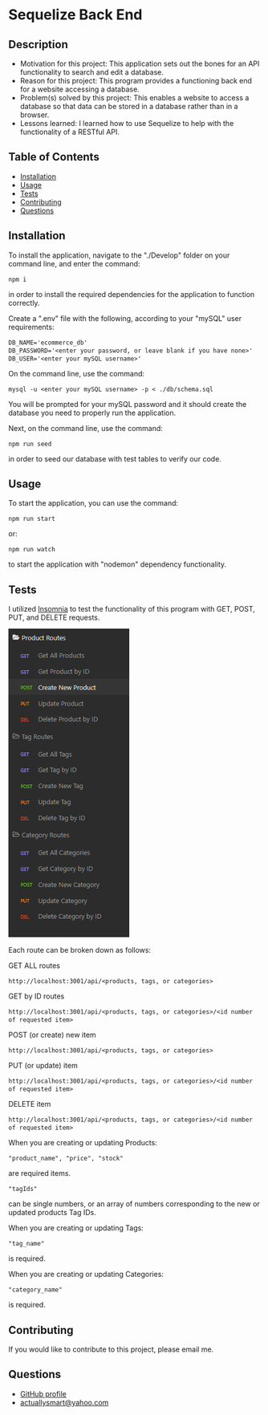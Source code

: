 # Sequelize Back End

## Description

- Motivation for this project: This application sets out the bones for an API functionality to search and edit a database.
- Reason for this project: This program provides a functioning back end for a website accessing a database.
- Problem(s) solved by this project: This enables a website to access a database so that data can be stored in a database rather than in a browser.
- Lessons learned: I learned how to use Sequelize to help with the functionality of a RESTful API.

## Table of Contents

- [Installation](#installation)
- [Usage](#usage)
- [Tests](#tests)
- [Contributing](#contributing)
- [Questions](#questions)

## Installation

To install the application, navigate to the "./Develop" folder on your command line, and enter the command:
```
npm i
```
in order to install the required dependencies for the application to function correctly.

Create a ".env" file with the following, according to your "mySQL" user requirements:
```
DB_NAME='ecommerce_db'
DB_PASSWORD='<enter your password, or leave blank if you have none>'
DB_USER='<enter your mySQL username>'
```

On the command line, use the command:
```
mysql -u <enter your mySQL username> -p < ./db/schema.sql
```
You will be prompted for your mySQL password and it should create the database you need to properly run the application.

Next, on the command line, use the command:
```
npm run seed
```
in order to seed our database with test tables to verify our code.



## Usage

To start the application, you can use the command:
```
npm run start
```
or:
```
npm run watch
```
to start the application with "nodemon" dependency functionality.

## Tests

I utilized [Insomnia](https://insomnia.rest/) to test the functionality of this program with GET, POST, PUT, and DELETE requests.

![Insomnia_Routes](./assets/InsomniaRoutes.png)

Each route can be broken down as follows:

GET ALL routes
```
http://localhost:3001/api/<products, tags, or categories>
```

GET by ID routes
```
http://localhost:3001/api/<products, tags, or categories>/<id number of requested item>
```

POST (or create) new item
```
http://localhost:3001/api/<products, tags, or categories>
```

PUT (or update) item
```
http://localhost:3001/api/<products, tags, or categories>/<id number of requested item>
```

DELETE item
```
http://localhost:3001/api/<products, tags, or categories>/<id number of requested item>
```

When you are creating or updating Products:
```
"product_name", "price", "stock"
```
are required items.
```
"tagIds"
```
can be single numbers, or an array of numbers corresponding to the new or updated products Tag IDs.

When you are creating or updating Tags:
```
"tag_name"
```
is required.

When you are creating or updating Categories:
```
"category_name"
```
is required.

## Contributing

If you would like to contribute to this project, please email me.


## Questions

- [GitHub profile](https://www.github.com/Hostile131)
- [actuallysmart@yahoo.com](mailto:actuallysmart@yahoo.com)